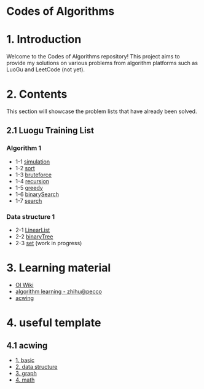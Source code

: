 # Codes of Algorithms

# 1. Introduction

Welcome to the Codes of Algorithms repository! This project aims to provide my solutions on various problems from algorithm platforms such as LuoGu and LeetCode (not yet).

# 2. Contents

This section will showcase the problem lists that have already been solved.

## 2.1 Luogu Training List

### Algorithm 1

- 1-1 [simulation](./luogu_training_list/1-1_simulation/readme.md)
- 1-2 [sort](./luogu_training_list/1-2_sort/readme.md)
- 1-3 [bruteforce](./luogu_training_list/1-3_bruteforce/readme.md)
- 1-4 [recursion](./luogu_training_list/1-4_recursion/readme.md)
- 1-5 [greedy](./luogu_training_list/1-5_greedy/readme.md)
- 1-6 [binarySearch](./luogu_training_list/1-6_binarySearch/readme.md)
- 1-7 [search](./luogu_training_list/1-7_search/readme.md)

### Data structure 1

- 2-1 [LinearList](./luogu_training_list/2-1_linearList/readme.md)
- 2-2 [binaryTree](./luogu_training_list/2-2_binaryTree/readme.md)
- 2-3 [set](./luogu_training_list/2-3_set/readme.md) (work in progress)

# 3. Learning material

- [OI Wiki](https://oi-wiki.org)
- [algorithm learning - zhihu@pecco](https://zhuanlan.zhihu.com/p/105467597)
- [acwing](https://www.acwing.com)

# 4. useful template

## 4.1 acwing

- [1. basic](https://www.acwing.com/blog/content/277/)
- [2. data structure](https://www.acwing.com/blog/content/404/)
- [3. graph](https://www.acwing.com/blog/content/405/)
- [4. math](https://www.acwing.com/blog/content/406/)